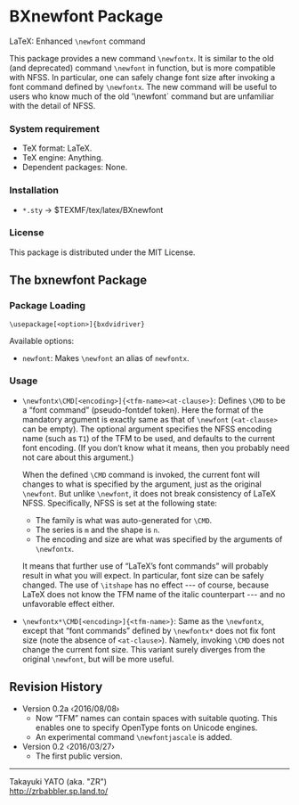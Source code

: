BXnewfont Package
=================

LaTeX: Enhanced `\newfont` command

This package provides a new command `\newfontx`. It is similar to
the old (and deprecated) command `\newfont` in function, but is more
compatible with NFSS. In particular, one can safely change font size
after invoking a font command defined by `\newfontx`. The new command
will be useful to users who know much of the old '\newfont` command
but are unfamiliar with the detail of NFSS.

### System requirement

  * TeX format: LaTeX.
  * TeX engine: Anything.
  * Dependent packages: None.

### Installation

  - `*.sty` → $TEXMF/tex/latex/BXnewfont

### License

This package is distributed under the MIT License.

The bxnewfont Package
---------------------

### Package Loading

    \usepackage[<option>]{bxdvidriver}

Available options:

  * `newfont`: Makes `\newfont` an alias of `newfontx`.

### Usage

  * `\newfontx\CMD[<encoding>]{<tfm-name><at-clause>}`: Defines `\CMD`
    to be a “font command” (pseudo-fontdef token). Here the format
    of the mandatory argument is exactly same as that of `\newfont`
    (`<at-clause>` can be empty). The optional argument specifies the
    NFSS encoding name (such as `T1`) of the TFM to be used, and
    defaults to the current font encoding. (If you don’t know what
    it means, then you probably need not care about this argument.)

    When the defined `\CMD` command is invoked, the current font will
    changes to what is specified by the argument, just as the original
    `\newfont`. But unlike `\newfont`, it does not break consistency
    of LaTeX NFSS. Specifically, NFSS is set at the following state:

      - The family is what was auto-generated for `\CMD`.
      - The series is `m` and the shape is `n`.
      - The encoding and size are what was specified by the arguments
        of `\newfontx`.

    It means that further use of “LaTeX’s font commands” will
    probably result in what you will expect. In particular, font size
    can be safely changed. The use of `\itshape` has no effect ---
    of course, because LaTeX does not know the TFM name of the italic
    counterpart --- and no unfavorable effect either.

  * `\newfontx*\CMD[<encoding>]{<tfm-name>}`: Same as the `\newfontx`,
    except that “font commands” defined by `\newfontx*` does not
    fix font size (note the absence of `<at-clause>`). Namely, invoking
    `\CMD` does not change the current font size. This variant surely
    diverges from the original `\newfont`, but will be more useful.

Revision History
----------------

  * Version 0.2a ‹2016/08/08›
      - Now “TFM” names can contain spaces with suitable quoting.
        This enables one to specify OpenType fonts on Unicode engines.
      - An experimental command `\newfontjascale` is added.
  * Version 0.2  ‹2016/03/27›
      - The first public version.

--------------------
Takayuki YATO (aka. "ZR")  
http://zrbabbler.sp.land.to/
